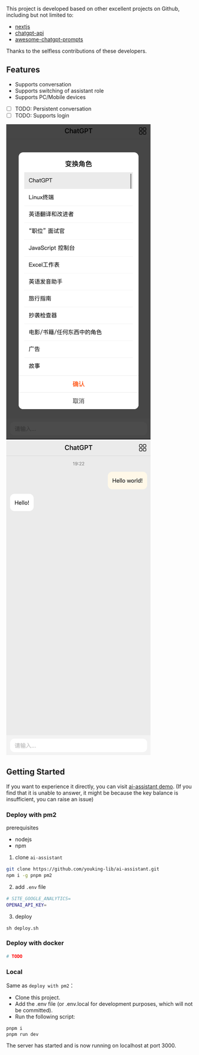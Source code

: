 This project is developed based on other excellent projects on Github, including but not limited to:

- [nextjs](https://github.com/vercel/next.js)
- [chatgpt-api](https://github.com/transitive-bullshit/chatgpt-api)
- [awesome-chatgpt-prompts](https://github.com/f/awesome-chatgpt-prompts)

Thanks to the selfless contributions of these developers.

## Features

- Supports conversation
- Supports switching of assistant role
- Supports PC/Mobile devices
- [ ] TODO: Persistent conversation
- [ ] TODO: Supports login

![](./public/WX20230212-192111.png)
![](./public/WX20230212-192222.png)

## Getting Started

If you want to experience it directly, you can visit [ai-assistant demo](https://ai.gonote.io). (If you find that it is unable to answer, it might be because the key balance is insufficient, you can raise an issue)

### Deploy with pm2

prerequisites

- nodejs
- npm

1. clone `ai-assistant`

```bash
git clone https://github.com/youking-lib/ai-assistant.git
npm i -g pnpm pm2
```

2. add `.env` file

```bash
# SITE_GOOGLE_ANALYTICS=
OPENAI_API_KEY=
```

3. deploy

```
sh deploy.sh
```

### Deploy with docker

```bash
# TODO
```

### Local

Same as `deploy with pm2`：

- Clone this project.
- Add the .env file (or .env.local for development purposes, which will not be committed).
- Run the following script:

```
pnpm i
pnpm run dev
```

The server has started and is now running on localhost at port 3000.
